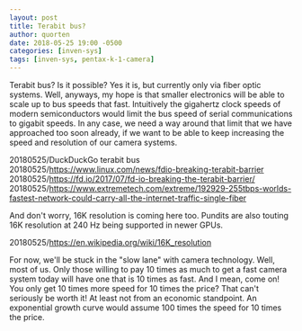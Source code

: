 ```yaml
---
layout: post
title: Terabit bus?
author: quorten
date: 2018-05-25 19:00 -0500
categories: [inven-sys]
tags: [inven-sys, pentax-k-1-camera]
---
```


Terabit bus?  Is it possible?  Yes it is, but currently only via fiber
optic systems.  Well, anyways, my hope is that smaller electronics
will be able to scale up to bus speeds that fast.  Intuitively the
gigahertz clock speeds of modern semiconductors would limit the bus
speed of serial communications to gigabit speeds.  In any case, we
need a way around that limit that we have approached too soon already,
if we want to be able to keep increasing the speed and resolution
of our camera systems.

20180525/DuckDuckGo terabit bus  
20180525/https://www.linux.com/news/fdio-breaking-terabit-barrier  
20180525/https://fd.io/2017/07/fd-io-breaking-the-terabit-barrier/  
20180525/https://www.extremetech.com/extreme/192929-255tbps-worlds-fastest-network-could-carry-all-the-internet-traffic-single-fiber

And don't worry, 16K resolution is coming here too.  Pundits are also
touting 16K resolution at 240 Hz being supported in newer GPUs.

20180525/https://en.wikipedia.org/wiki/16K_resolution

For now, we'll be stuck in the "slow lane" with camera technology.
Well, most of us.  Only those willing to pay 10 times as much to get a
fast camera system today will have one that is 10 times as fast.  And
I mean, come on!  You only get 10 times more speed for 10 times the
price?  That can't seriously be worth it!  At least not from an
economic standpoint.  An exponential growth curve would assume 100
times the speed for 10 times the price.
